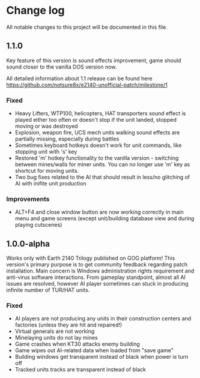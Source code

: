 # Change log

All notable changes to this project will be documented in this file.

## 1.1.0

Key feature of this version is sound effects improvement, game should sound closer to the vanilla DOS version now. 

All detailed information about 1.1 release can be found here https://github.com/notsure8x/e2140-unofficial-patch/milestone/1

### Fixed
- Heavy Lifters, WTP100, helicopters, HAT transporters sound effect is played either too often or doesn't stop if the unit landed, stopped moving or was destroyed
- Explosion, weapon fire, UCS mech units walking sound effects are partially missing, especially during battles
- Sometimes keyboard hotkeys doesn't work for unit commands, like stopping unit with 's' key
- Restored 'm' hotkey functionality to the vanilla version - switching between mines/walls for miner units. You can no longer use 'm' key as shortcut for moving units.
- Two bug fixes related to the AI that should result in less/no glitching of AI with inifite unit production

### Improvements
- ALT+F4 and close window button are now working correctly in main menu and game screens (except unit/building database view and during playing cutscenes)

## 1.0.0-alpha

Works only with Earth 2140 Trilogy published on GOG platform!
This version's primary purpose is to get community feedback regarding patch installation. Main concern is Windows administration rights requirement and anti-virus software interactions. From gameplay standpoint, almost all AI issues are resolved, however AI player sometimes can stuck in producing infinite number of TUR/HAT units.

### Fixed
- AI players are not producing any units in their construction centers and factories (unless they are hit and repaired!)
- Virtual generals are not working
- Minelaying units do not lay mines
- Game crashes when KT30 attacks enemy building
- Game wipes out AI-related data when loaded from "save game"
- Building windows get transparent instead of black when power is turn off
- Tracked units tracks are transparent instead of black